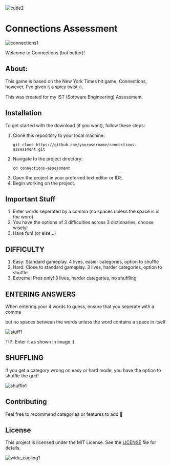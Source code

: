<body>

 ![cutie2](https://github.com/theycallmecooper/Assessment-Connections/assets/150302388/f0627361-ac54-409c-aa39-5df8ea38cd9a)

<h1>Connections Assessment</h1>

![connections1](https://github.com/theycallmecooper/Assessment-Connections/assets/150302388/76ab2271-8987-429c-b6d3-f97c31967cc6)

<p>Welcome to Connections (but better)!</p>


<h2>About:</h2>

<p>This game is based on the New York Times hit game, Connections, however, I've given it a spicy twist 🔥.</p>
<p> This was created for my IST (Software Engineering) Assessment.</p>

<h2>Installation</h2>

<p>To get started with the download (if you want), follow these steps:</p>

<ol>
    <li>Clone this repository to your local machine:</li>
    <pre><code>git clone https://github.com/yourusername/connections-assessment.git</code></pre>
    <li>Navigate to the project directory:</li>
    <pre><code>cd connections-assessment</code></pre>
    <li>Open the project in your preferred text editor or IDE.</li>
    <li>Begin working on the project.</li>
</ol>

<h2>Important Stuff</h2>

<p></p>

<ol>
    <li>Enter words seperated by a comma (no spaces unless the space is in the word)</li>
    <li>You have the options of 3 difficulties across 3 dictionaries, choose wisely!</li>
    <li>Have fun! (or else...)</li>
</ol>

<h2>DIFFICULTY</h2>
<ol>
    <li>Easy: Standard gameplay. 4 lives, easier categories, option to shuffle</li>
    <li>Hard: Close to standard gameplay. 3 lives, harder categories, option to shuffle</li>
    <li>Extreme: Pros only! 3 lives, harder categories, no shuffling</li>
</ol>

<h2>ENTERING ANSWERS</h2>
<p>When entering your 4 words to guess, ensure that you seperate with a comma</p>
<p>but no spaces between the words unless the word contains a space in itself</p>

![stuff1](https://github.com/theycallmecooper/Assessment-Connections/assets/150302388/f26dc8a4-1855-4a11-bfc6-4e918ff7db58)
<p>TIP: Enter it as shown in image :)</p>
<h2>SHUFFLING</h2>
<p>If you get a category wrong on easy or hard mode, you have the option to shuffle the grid!</p>

![shuffle1](https://github.com/theycallmecooper/Assessment-Connections/assets/150302388/257482ab-8673-489b-917c-2e5ac98a64db)

<h2>Contributing</h2>

<p>Feel free to recommend categories or features to add 🙌</p>

<h2>License</h2>

<p>This project is licensed under the MIT License. See the <a href="LICENSE">LICENSE</a> file for details.</p>

![wide_eagling1](https://github.com/theycallmecooper/Assessment-Connections/assets/150302388/8b972b40-6ad9-42cf-ad15-dd217b82dffb)

</body>
</html>
